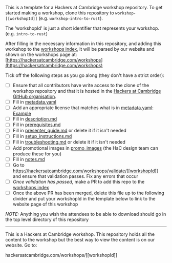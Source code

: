This is a template for a Hackers at Cambridge workshop repository.
To get started making a workshop, clone this repository to `workshop-[[workshopId]]` (e.g. `workshop-intro-to-rust`).

The 'workshopId' is just a short identifier that represents your workshop. (e.g. `intro-to-rust`)

After filling in the necessary information in this repository, and adding this workshop to the [workshops index](https://github.com/hackersatcambridge/workshops), it will be parsed by our website and shown on the workshops page at:
[https://hackersatcambridge.com/workshops](https://hackersatcambridge.com/workshops)

Tick off the following steps as you go along (they don't have a strict order):

- [ ] Ensure that all contributors have write access to the clone of the workshop repository and that it is hosted in the [Hackers at Cambridge GitHub organisation](https://github.com/hackersatcambridge). 
- [ ] Fill in [metadata.yaml](/.hac_workshop/metadata.yaml)
- [ ] Add an appropriate license that matches what is in [metadata.yaml](/.hac_workshop/metadata.yaml): [Example](https://github.com/hackersatcambridge/workshop-intro-to-git/blob/master/LICENSE)
- [ ] Fill in [description.md](/.hac_workshop/description.md)
- [ ] Fill in [prerequisites.md](/.hac_workshop/prerequisites.md)
- [ ] Fill in [presenter_guide.md](/.hac_workshop/presenter_guide.md) or delete it if it isn't needed
- [ ] Fill in [setup_instructions.md](/.hac_workshop/setup_instructions.md)
- [ ] Fill in [troubleshooting.md](/.hac_workshop/troubleshooting.md) or delete it if it isn't needed
- [ ] Add promotional images in [promo_images](/.hac_workshop/promo_images) (the HaC design team can produce these for you)
- [ ] Fill in [notes.md](/.hac_workshop/notes/notes.md)
- [ ] Go to https://hackersatcambridge.com/workshops/validate/[[workshopId]] and ensure that validation passes. Fix any errors that occur
- [ ] _Once validation has passed_, make a PR to add this repo to the [workshops index](https://github.com/hackersatcambridge/workshops)
- [ ] Once the above PR has been merged, delete this file up to the following divider and put your workshopId in the template below to link to the website page of this workshop

*NOTE:* Anything you wish the attendees to be able to download should go in the top level directory of this repository

---

This is a Hackers at Cambridge workshop. This repository holds all the content to the workshop but the best way to view the content is on our website. Go to:

hackersatcambridge.com/workshops/[[workshopId]]
